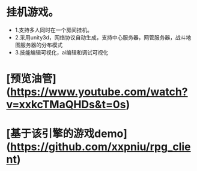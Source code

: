 # 挂机游戏。

* 1.支持多人同时在一个房间挂机。
* 2.采用unity3d，网络协议自动生成，支持中心服务器，网管服务器，战斗地图服务器的分布模式
* 3.技能编辑可视化，ai编辑和调试可视化

# [预览油管] (https://www.youtube.com/watch?v=xxkcTMaQHDs&t=0s)
# [基于该引擎的游戏demo] (https://github.com/xxpniu/rpg_client)
